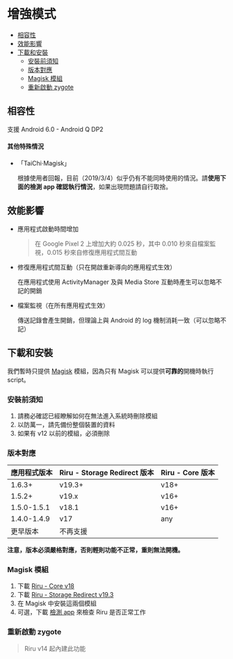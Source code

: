 # 增強模式

<!-- TOC depthFrom:2 depthTo:3 -->

- [相容性](#相容性)
- [效能影響](#效能影響)
- [下載和安裝](#下載和安裝)
    - [安裝前須知](#安裝前須知)
    - [版本對應](#版本對應)
    - [Magisk 模組](#magisk-模組)
    - [重新啟動 zygote](#重新啟動-zygote)

<!-- /TOC -->

## 相容性

支援 Android 6.0 - Android Q DP2

#### 其他特殊情況

* 「TaiChi·Magisk」

  根據使用者回報，目前（2019/3/4）似乎仍有不能同時使用的情況。請**使用下面的檢測 app 確認執行情況**，如果出現問題請自行取捨。

## 效能影響

* 應用程式啟動時間增加

  > 在 Google Pixel 2 上增加大約 0.025 秒，其中 0.010 秒來自檔案監視，0.015 秒來自修復應用程式間互動

* 修復應用程式間互動（只在開啟重新導向的應用程式生效）
  
  在應用程式使用 ActivityManager 及與 Media Store 互動時產生可以忽略不記的開銷

* 檔案監視（在所有應用程式生效）

  傳送記錄會產生開銷，但理論上與 Android 的 log 機制消耗一致（可以忽略不記）

## 下載和安裝

我們暫時只提供 [Magisk](https://github.com/topjohnwu/Magisk) 模組，因為只有 Magisk 可以提供**可靠的**開機時執行 script。

### 安裝前須知

1. 請務必確認已經瞭解如何在無法進入系統時刪除模組
2. 以防萬一，請先備份整個裝置的資料
3. 如果有 v12 以前的模組，必須刪除

### 版本對應

| 應用程式版本 | Riru - Storage Redirect 版本 | Riru - Core 版本 |
|--------------|------------------------------|------------------|
| 1.6.3+       | v19.3+                       | v18+             |
| 1.5.2+       | v19.x                        | v16+             |
| 1.5.0-1.5.1  | v18.1                        | v16+             |
| 1.4.0-1.4.9  | v17                          | any              |
| 更早版本     | 不再支援                     |                  |

**注意，版本必須嚴格對應，否則輕則功能不正常，重則無法開機。**

### Magisk 模組

1. 下載 [Riru - Core v18](https://github.com/RikkaApps/Riru/releases/download/v18/magisk-riru-core-v18.zip)
2. 下載 [Riru - Storage Redirect v19.3](https://github.com/RikkaApps/StorageRedirect-assets/releases/download/assets/magisk-riru-storage-redirect-v19.3.zip)
3. 在 Magisk 中安裝這兩個模組
4. 可選，下載 [檢測 app](https://github.com/RikkaApps/Riru/releases/download/v17/app-release.apk) 來檢查 Riru 是否正常工作

### 重新啟動 zygote

> Riru v14 起內建此功能
